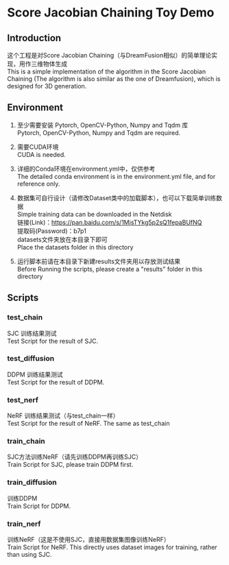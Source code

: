 # Score Jacobian Chaining Toy Demo
## Introduction
这个工程是对Score Jacobian Chaining（与DreamFusion相似）的简单理论实现，用作三维物体生成<br>
This is a simple implementation of the algorithm in the Score Jacobian Chaining (The algorithm is also similar as the one of Dreamfusion), which is designed for 3D generation.

## Environment
1. 至少需要安装 Pytorch, OpenCV-Python, Numpy and Tqdm 库<br>
Pytorch, OpenCV-Python, Numpy and Tqdm are required.

2. 需要CUDA环境<br>
CUDA is needed. 

3. 详细的Conda环境在environment.yml中，仅供参考<br>
The detailed conda environment is in the environment.yml file, and for reference only.

4. 数据集可自行设计（请修改Dataset类中的加载脚本），也可以下载简单训练数据<br>
Simple training data can be downloaded in the Netdisk <br>
链接(Link)：https://pan.baidu.com/s/1MjsTYkg5p2sQ1fepaBUfNQ <br>
提取码(Password)：b7p1 <br>
datasets文件夹放在本目录下即可 <br>
Place the datasets folder in this directory

5. 运行脚本前请在本目录下新建results文件夹用以存放测试结果<br>
Before Running the scripts, please create a "results" folder in this directory

## Scripts
### test_chain
SJC 训练结果测试<br>
Test Script for the result of SJC.
### test_diffusion
DDPM 训练结果测试<br>
Test Script for the result of DDPM.
### test_nerf
NeRF 训练结果测试（与test_chain一样）<br>
Test Script for the result of NeRF. The same as test_chain
### train_chain
SJC方法训练NeRF（请先训练DDPM再训练SJC）<br>
Train Script for SJC, please train DDPM first.
### train_diffusion
训练DDPM<br>
Train Script for DDPM.
### train_nerf
训练NeRF（这是不使用SJC，直接用数据集图像训练NeRF）<br>
Train Script for NeRF. This directly uses dataset images for training, rather than using SJC.
